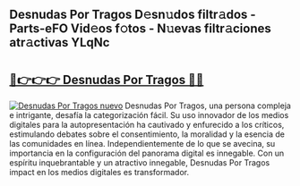 ## Desnudas Por Tragos D𝚎sn𝚞dos filtr𝚊dos - Parts-eFO Vid𝚎os f𝚘tos - N𝚞evas filtr𝚊ciones atr𝚊ctivas YLqNc

# <h2><a href="http://mb6zv5.tromn.icu/?c=Desnudas+Por+Tragos">🔗👉👉👉 Desnudas Por Tragos 🔗🔗</a></h2>

[![Desnudas Por Tragos nuevo](https://i.imgur.com/pEAQMta.gif)](http://mb6zv5.tromn.icu/?c=Desnudas+Por+Tragos)
Desnudas Por Tragos, una persona compleja e intrigante, desafía la categorización fácil. Su uso innovador de los medios digitales para la autopresentación ha cautivado y enfurecido a los críticos, estimulando debates sobre el consentimiento, la moralidad y la esencia de las comunidades en línea. Independientemente de lo que se avecina, su importancia en la configuración del panorama digital es innegable. Con un espíritu inquebrantable y un atractivo innegable, Desnudas Por Tragos impact en los medios digitales es transformador.
